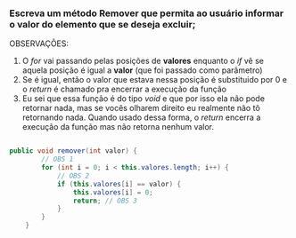 ### Escreva um método Remover que permita ao usuário informar o valor do elemento que se deseja excluir;

OBSERVAÇÕES:

1. O *for* vai passando pelas posições de **valores** enquanto o *if* vê se aquela posição é igual a **valor** (que foi passado como parâmetro)
2. Se é igual, então o valor que estava nessa posição é substituido por 0 e o *return* é chamado pra encerrar a execução da função
3. Eu sei que essa função é do tipo *void* e que por isso ela não pode retornar nada, mas se vocês olharem direito eu realmente não tô retornando nada. Quando usado dessa forma, o *return* encerra a execução da função mas não retorna nenhum valor.

```java

public void remover(int valor) {
        // OBS 1
        for (int i = 0; i < this.valores.length; i++) {
            // OBS 2
            if (this.valores[i] == valor) {
                this.valores[i] = 0;
                return; // OBS 3
            }
        }
    }

```
